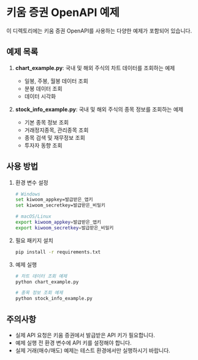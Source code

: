 # 키움 증권 OpenAPI 예제

이 디렉토리에는 키움 증권 OpenAPI를 사용하는 다양한 예제가 포함되어 있습니다.

## 예제 목록

1. **chart_example.py**: 국내 및 해외 주식의 차트 데이터를 조회하는 예제
   - 일봉, 주봉, 월봉 데이터 조회
   - 분봉 데이터 조회
   - 데이터 시각화

2. **stock_info_example.py**: 국내 및 해외 주식의 종목 정보를 조회하는 예제
   - 기본 종목 정보 조회
   - 거래정지종목, 관리종목 조회
   - 종목 검색 및 재무정보 조회
   - 투자자 동향 조회

## 사용 방법

1. 환경 변수 설정
   ```bash
   # Windows
   set kiwoom_appkey=발급받은_앱키
   set kiwoom_secretkey=발급받은_비밀키
   
   # macOS/Linux
   export kiwoom_appkey=발급받은_앱키
   export kiwoom_secretkey=발급받은_비밀키
   ```

2. 필요 패키지 설치
   ```bash
   pip install -r requirements.txt
   ```

3. 예제 실행
   ```bash
   # 차트 데이터 조회 예제
   python chart_example.py
   
   # 종목 정보 조회 예제
   python stock_info_example.py
   ```

## 주의사항

- 실제 API 요청은 키움 증권에서 발급받은 API 키가 필요합니다.
- 예제 실행 전 환경 변수에 API 키를 설정해야 합니다.
- 실제 거래(매수/매도) 예제는 테스트 환경에서만 실행하시기 바랍니다. 